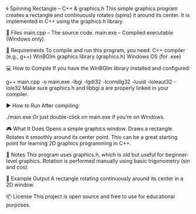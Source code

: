🌀 Spinning Rectangle – C++ & graphics.h
This simple graphics program creates a rectangle and continuously rotates (spins) it around its center. It is implemented in C++ using the graphics.h library.

📁 Files
main.cpp – The source code.
main.exe – Compiled executable (Windows only).

🧰 Requirements
To compile and run this program, you need:
C++ compiler (e.g., g++)
WinBGIm graphics library (graphics.h)
Windows OS (for .exe)

💻 How to Compile
If you have the WinBGIm library installed and configured:

g++ main.cpp -o main.exe -lbgi -lgdi32 -lcomdlg32 -luuid -loleaut32 -lole32
Make sure graphics.h and libbgi.a are properly linked in your compiler.

▶️ How to Run
After compiling:

./main.exe
Or just double-click on main.exe if you're on Windows.

🎮 What It Does
Opens a simple graphics window.
Draws a rectangle.
Rotates it smoothly around its center point.
This can be a great starting point for learning 2D graphics programming in C++.

📝 Notes
This program uses graphics.h, which is old but useful for beginner-level graphics.
Rotation is performed manually using basic trigonometry (sin and cos).

📸 Example Output
A rectangle rotating continuously around its center in a 2D window.

📦 License
This project is open source and free to use for educational purposes.
